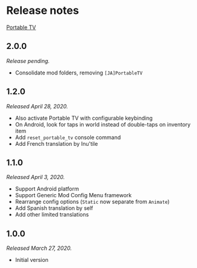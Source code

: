 # Release notes

[Portable TV](../)

## 2.0.0

*Release pending.*

* Consolidate mod folders, removing `[JA]PortableTV`

## 1.2.0

*Released April 28, 2020.*

* Also activate Portable TV with configurable keybinding
* On Android, look for taps in world instead of double-taps on inventory item
* Add `reset_portable_tv` console command
* Add French translation by Inu'tile

## 1.1.0

*Released April 3, 2020.*

* Support Android platform
* Support Generic Mod Config Menu framework
* Rearrange config options (`Static` now separate from `Animate`)
* Add Spanish translation by self
* Add other limited translations

## 1.0.0

*Released March 27, 2020.*

* Initial version
